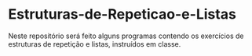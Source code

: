 # Estruturas-de-Repeticao-e-Listas
Neste repositório será feito alguns programas contendo os exercícios de estruturas de repetição e listas, instruídos em classe. 
